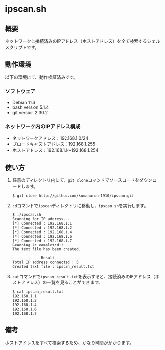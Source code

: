 # ipscan.sh

## 概要

ネットワークに接続済みのIPアドレス（ホストアドレス）を全て検索するシェルスクリプトです。

## 動作環境

以下の環境にて、動作検証済みです。

### ソフトウェア

- Debian 11.6
- bash version 5.1.4
- git version 2.30.2

### ネットワーク内のIPアドレス構成

- ネットワークアドレス：192.168.1.0/24
- ブロードキャストアドレス：192.168.1.255
- ホストアドレス：192.168.1.1～192.168.1.254

## 使い方

1. 任意のディレクトリ内にて、`git clone`コマンドでソースコードをダウンロードします。

    ```none
    $ git clone http://github.com/kumanuron-1910/ipscan.git
    ```

2. `cd`コマンドで`ipscan`ディレクトリに移動し、`ipscan.sh`を実行します。

    ```none
    $ ./ipscan.sh
    Scanning for IP address...
    [*] Connected : 192.168.1.1
    [*] Connected : 192.168.1.2
    [*] Connected : 192.168.1.4
    [*] Connected : 192.168.1.6
    [*] Connected : 192.168.1.7
    Scanning is completed!!
    The text file has been created.

    ------------ Result ------------
    Total IP address connected : 5
    Created text file : ipscan_result.txt
    ```

3. `cat`コマンドで`ipscan_result.txt`を表示すると、接続済みのIPアドレス（ホストアドレス）の一覧を見ることができます。

    ```none
    $ cat ipscan_result.txt
    192.168.1.1
    192.168.1.2
    192.168.1.4
    192.168.1.6
    192.168.1.7
    ```

## 備考

ホストアドレスをすべて検索するため、かなり時間がかかります。
